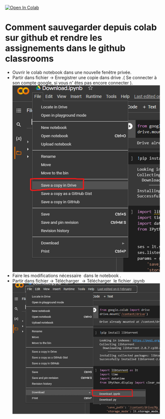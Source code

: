 [![Open In Colab](https://colab.research.google.com/assets/colab-badge.svg)](https://colab.research.google.com/github/ayoub-kplr/user-guide-assignments/blob/main/README.md)
# Comment sauvegarder depuis colab sur github et rendre les assignements dans le github classrooms

-   Ouvrir le colab notebook dans une nouvelle fenêtre privée.
-   Partir dans fichier -> Enregistrer une copie dans drive .( Se connecter à son compte google, si vous n' êtes pas encore connecter ).
![Screenshot](images/1.png "S1")
-   Faire les modifications nécessaire  dans le notebook .
-   Partir dans fichier -> Télécharger  -> Télécharger  le fichier .ipynb
![Screenshot](images/2.png "S2")
